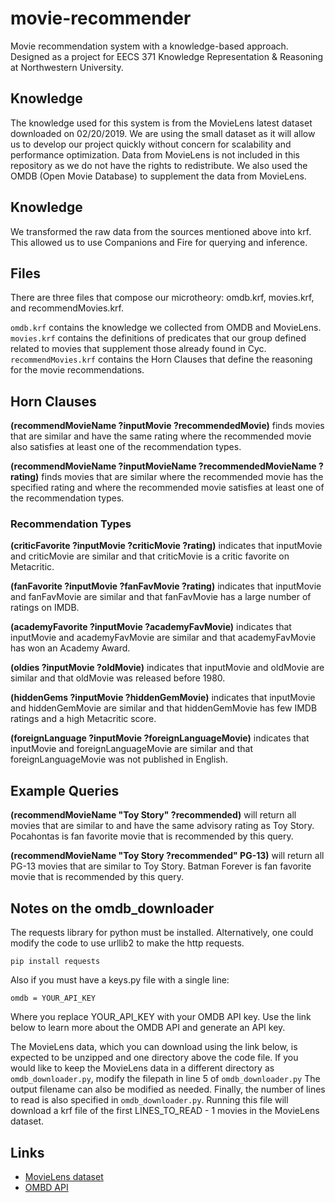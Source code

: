 # movie-recommender

Movie recommendation system with a knowledge-based approach.
Designed as a project for EECS 371 Knowledge Representation &amp; Reasoning at Northwestern University.

## Knowledge

The knowledge used for this system is from the MovieLens latest dataset downloaded on 02/20/2019.
We are using the small dataset as it will allow us to develop our project quickly without concern for scalability and performance optimization.
Data from MovieLens is not included in this repository as we do not have the rights to redistribute.
We also used the OMDB (Open Movie Database) to supplement the data from MovieLens.

## Knowledge

We transformed the raw data from the sources mentioned above into krf.
This allowed us to use Companions and Fire for querying and inference.

## Files

There are three files that compose our microtheory: omdb.krf, movies.krf, and recommendMovies.krf.

`omdb.krf` contains the knowledge we collected from OMDB and MovieLens.
`movies.krf` contains the definitions of predicates that our group defined related to movies that supplement those already found in Cyc.
`recommendMovies.krf` contains the Horn Clauses that define the reasoning for the movie recommendations.


## Horn Clauses

**(recommendMovieName ?inputMovie ?recommendedMovie)** finds movies that are similar and have the same rating where the recommended movie also satisfies at least one of the recommendation types.

**(recommendMovieName ?inputMovieName ?recommendedMovieName ?rating)** finds movies that are similar where the recommended movie has the specified rating and where the recommended movie satisfies at least one of the recommendation types.

### Recommendation Types

**(criticFavorite ?inputMovie ?criticMovie ?rating)** indicates that inputMovie and criticMovie are similar and that criticMovie is a critic favorite on Metacritic.

**(fanFavorite ?inputMovie ?fanFavMovie ?rating)** indicates that inputMovie and fanFavMovie are similar and that fanFavMovie has a large number of ratings on IMDB.

**(academyFavorite ?inputMovie ?academyFavMovie)** indicates that inputMovie and academyFavMovie are similar and that academyFavMovie has won an Academy Award.

**(oldies ?inputMovie ?oldMovie)** indicates that inputMovie and oldMovie are similar and that oldMovie was released before 1980.

**(hiddenGems ?inputMovie ?hiddenGemMovie)** indicates that inputMovie and hiddenGemMovie are similar and that hiddenGemMovie has few IMDB ratings and a high Metacritic score.

**(foreignLanguage ?inputMovie ?foreignLanguageMovie)** indicates that inputMovie and foreignLanguageMovie are similar and that foreignLanguageMovie was not published in English.

## Example Queries

**(recommendMovieName "Toy Story" ?recommended)** will return all movies that are similar to and have the same advisory rating as Toy Story.
Pocahontas is fan favorite movie that is recommended by this query.

**(recommendMovieName "Toy Story ?recommended" PG-13)** will return all PG-13 movies that are similar to Toy Story.
Batman Forever is fan favorite movie that is recommended by this query.

## Notes on the omdb_downloader
The requests library for python must be installed.
Alternatively, one could modify the code to use urllib2 to make the http requests.
```
pip install requests
```
Also if you must have a keys.py file with a single line:
```
omdb = YOUR_API_KEY
```
Where you replace YOUR_API_KEY with your OMDB API key.
Use the link below to learn more about the OMDB API and generate an API key.

The MovieLens data, which you can download using the link below, is expected to be unzipped and one directory above the code file.
If you would like to keep the MovieLens data in a different directory as `omdb_downloader.py`, modify the filepath in line 5 of `omdb_downloader.py`
The output filename can also be modified as needed.
Finally, the number of lines to read is also specified in `omdb_downloader.py`.
Running this file will download a krf file of the first LINES_TO_READ - 1 movies in the MovieLens dataset.


## Links

- [MovieLens dataset](http://files.grouplens.org/datasets/movielens/ml-latest-small.zip)
- [OMBD API](http://omdbapi.com)
